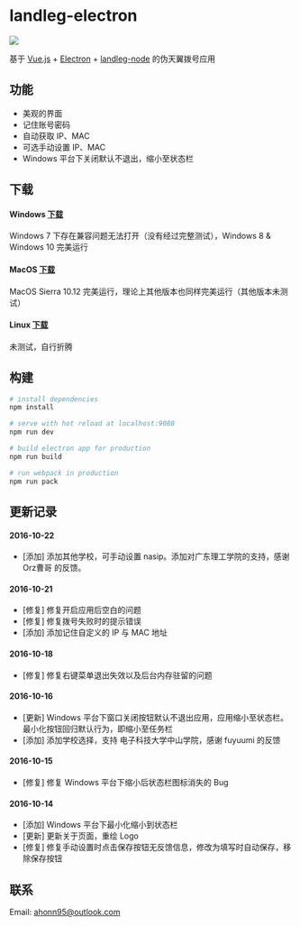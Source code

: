 # landleg-electron

![](http://ww2.sinaimg.cn/large/006y8lVagw1f8rux8l7jzj303k03kq2s.jpg)

基于 [Vue.js](https://cn.vuejs.org/) + [Electron](http://electron.atom.io/) + [landleg-node](https://github.com/ahonn/landleg-node) 的伪天翼拨号应用

## 功能

- 美观的界面
- 记住账号密码
- 自动获取 IP、MAC 
- 可选手动设置 IP、MAC
- Windows 平台下关闭默认不退出，缩小至状态栏

## 下载

#### Windows [下载](https://pan.baidu.com/s/1nuEGDMp#list/path=%2FLandleg%2FLandleg-Electron-Windows&parentPath=%2FLandleg)
 
Windows 7 下存在兼容问题无法打开（没有经过完整测试），Windows 8 & Windows 10 完美运行

#### MacOS [下载](https://pan.baidu.com/s/1ge4J3ov#list/path=%2FLandleg%2FLandleg-Electron-MacOS&parentPath=%2FLandleg)
 
MacOS Sierra 10.12 完美运行，理论上其他版本也同样完美运行（其他版本未测试）

#### Linux [下载](https://pan.baidu.com/s/1pKOfXeb#list/path=%2FLandleg%2FLandleg-Electron-Linux&parentPath=%2FLandleg)

未测试，自行折腾

## 构建

``` bash
# install dependencies
npm install

# serve with hot reload at localhost:9080
npm run dev

# build electron app for production
npm run build

# run webpack in production
npm run pack
```

## 更新记录

#### 2016-10-22
- [添加] 添加其他学校，可手动设置 nasip。添加对广东理工学院的支持，感谢 Orz曹哥 的反馈。

#### 2016-10-21
- [修复] 修复开启应用后空白的问题
- [修复] 修复拨号失败时的提示错误
- [添加] 添加记住自定义的 IP 与 MAC 地址

#### 2016-10-18
- [修复] 修复右键菜单退出失效以及后台内存驻留的问题

#### 2016-10-16 
- [更新] Windows 平台下窗口关闭按钮默认不退出应用，应用缩小至状态栏。最小化按钮回归默认行为，即缩小至任务栏
- [添加] 添加学校选择，支持 电子科技大学中山学院，感谢 fuyuumi 的反馈

#### 2016-10-15
- [修复] 修复 Windows 平台下缩小后状态栏图标消失的 Bug

#### 2016-10-14
- [添加] Windows 平台下最小化缩小到状态栏
- [更新] 更新关于页面，重绘 Logo
- [修复] 修复手动设置时点击保存按钮无反馈信息，修改为填写时自动保存，移除保存按钮

## 联系 
Email: [ahonn95@outlook.com](mailto:ahonn95@outlook.com)

